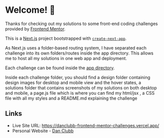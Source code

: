 # Welcome! 👋

Thanks for checking out my solutions to some front-end coding challenges provided by [Frontend Mentor](https://www.frontendmentor.io).

This is a [Next.js](https://nextjs.org/) project bootstrapped with [`create-next-app`](https://github.com/vercel/next.js/tree/canary/packages/create-next-app).

As Next.js uses a folder-based routing system, I have separated each challenge into its own folders/routes inside the app directory. This allows me to host all my solutions in one web app and deployment.

Each challenge can be found inside the [app directory](https://github.com/DanClubb/frontend-mentor-challenges/tree/main/app).

Inside each challenge folder, you should find a design folder containing design images for desktop and mobile view and the hover states, a solutions folder that contains screenshots of my solutions on both desktop and mobile, a page.js file which is where you can find my html/jsx , a CSS file with all my styles and a README.md explaining the challenge

## Links

- Live Site URL: https://danclubb-frontend-mentor-challenges.vercel.app/
- Personal Website - [Dan Clubb](https://www.danclubb.com/)
